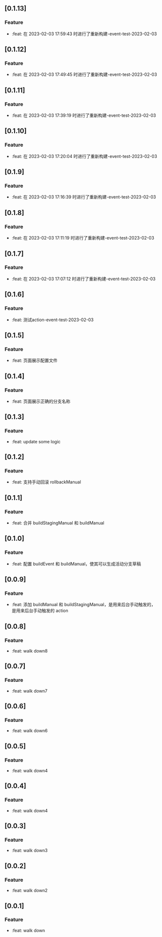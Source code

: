 ## [0.1.13]

### Feature

- :feat: 在 2023-02-03 17:59:43 时进行了重新构建-event-test-2023-02-03

## [0.1.12]

### Feature

- :feat: 在 2023-02-03 17:49:45 时进行了重新构建-event-test-2023-02-03

## [0.1.11]

### Feature

- :feat: 在 2023-02-03 17:39:19 时进行了重新构建-event-test-2023-02-03

## [0.1.10]

### Feature

- :feat: 在 2023-02-03 17:20:04 时进行了重新构建-event-test-2023-02-03

## [0.1.9]

### Feature

- :feat: 在 2023-02-03 17:16:39 时进行了重新构建-event-test-2023-02-03

## [0.1.8]

### Feature

- :feat: 在 2023-02-03 17:11:19 时进行了重新构建-event-test-2023-02-03

## [0.1.7]

### Feature

- :feat: 在 2023-02-03 17:07:12 时进行了重新构建-event-test-2023-02-03

## [0.1.6]

### Feature

- :feat: 测试action-event-test-2023-02-03

## [0.1.5]

### Feature

- :feat: 页面展示配置文件

## [0.1.4]

### Feature

- :feat: 页面展示正确的分支名称

## [0.1.3]

### Feature

- :feat: update some logic

## [0.1.2]

### Feature

- :feat: 支持手动回滚 rollbackManual

## [0.1.1]

### Feature

- :feat: 合并 buildStagingManual 和 buildManual

## [0.1.0]

### Feature

- :feat: 配置 buildEvent 和 buildManual，使其可以生成活动分支草稿

## [0.0.9]

### Feature

- :feat: 添加 buildManual 和 buildStagingManual，是用来后台手动触发的，是用来后台手动触发的 action

## [0.0.8]

### Feature

- :feat: walk down8

## [0.0.7]

### Feature

- :feat: walk down7

## [0.0.6]

### Feature

- :feat: walk down6

## [0.0.5]

### Feature

- :feat: walk down4

## [0.0.4]

### Feature

- :feat: walk down4

## [0.0.3]

### Feature

- :feat: walk down3

## [0.0.2]

### Feature

- :feat: walk down2

## [0.0.1]

### Feature

- :feat: walk down
